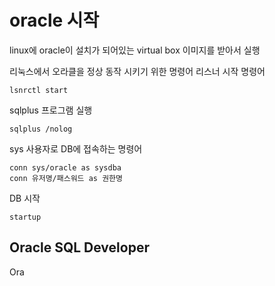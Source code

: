 # oracle 시작

linux에 oracle이 설치가 되어있는 virtual box 이미지를 받아서 실행

리눅스에서 오라클을 정상 동작 시키기 위한 명령어
리스너 시작 명령어
```
lsnrctl start
```

sqlplus 프로그램 실행
```
sqlplus /nolog
```

sys 사용자로 DB에 접속하는 명령어
```
conn sys/oracle as sysdba
conn 유저명/패스워드 as 권한명
```

DB 시작 
```
startup
```

## Oracle SQL Developer
Ora